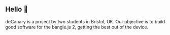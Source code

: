 ## Hello 👋

deCanary is a project by two students in Bristol, UK. Our objective is to build good software for the bangle.js 2, getting the best out of the device.
